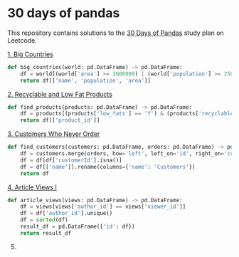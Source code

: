 # 30 days of pandas
This repository contains solutions to the [30 Days of Pandas](https://leetcode.com/studyplan/30-days-of-pandas/) study plan on Leetcode.

[1. Big Countries](https://leetcode.com/problems/big-countries)
```py
def big_countries(world: pd.DataFrame) -> pd.DataFrame:
    df = world[(world['area'] >= 3000000) | (world['population'] >= 25000000)]
    return df[['name', 'population', 'area']]
```
[2. Recyclable and Low Fat Products](https://leetcode.com/problems/recyclable-and-low-fat-products/)
```py
def find_products(products: pd.DataFrame) -> pd.DataFrame:
    df = products[(products['low_fats'] == 'Y') & (products['recyclable'] == 'Y')]
    return df[['product_id']]
```
[3. Customers Who Never Order](https://leetcode.com/problems/customers-who-never-order/)
```py
def find_customers(customers: pd.DataFrame, orders: pd.DataFrame) -> pd.DataFrame:
    df = customers.merge(orders, how='left', left_on='id', right_on='customerId')
    df = df[df['customerId'].isna()]
    df = df[['name']].rename(columns={'name': 'Customers'})
    return df
```

[4. Article Views I](https://leetcode.com/problems/article-views-i/)
```py
def article_views(views: pd.DataFrame) -> pd.DataFrame:
    df = views[views['author_id'] == views['viewer_id']]
    df = df['author_id'].unique()
    df = sorted(df)
    result_df = pd.DataFrame({'id': df})
    return result_df
```

5. 